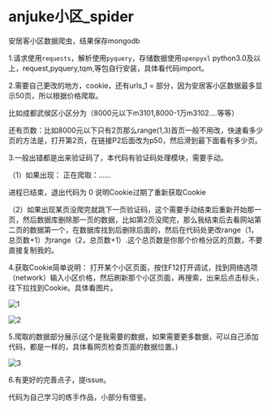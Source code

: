 # anjuke小区_spider
安居客小区数据爬虫，结果保存mongodb

1.请求使用`requests`，解析使用`pyquery`，存储数据使用`openpyxl`
python3.0及以上，request,pyquery,tqm,等包自行安装，具体看代码import。

2.需要自己更改的地方，cookie，还有urls_1 = 部分，因为安居客小区数据最多显示50页，所以根据价格爬取。

比如成都武侯区小区分为（8000元以下m3101,8000-1万m3102....等等）

还有页数：比如8000元以下只有2页那么range(1,3)首页一般不用改，快速看多少页的方法是，打开第2页，在链接P2后面改为p50，然后滑到最下面看有多少页。

3.一般出错都是出来验证码了，本代码有验证码处理模块，需要手动。

（1）如果出现：
正在爬取：......

进程已结束，退出代码为 0
说明Cookie过期了重新获取Cookie

（2）如果出现某页没爬完就跳下一页验证码，这个需要手动结束后重新开始那一页，然后数据库删除那一页的数据，比如第2页没爬完，那么我结束后去看网站第二页的数据第一个，在数据库找到后删除后面的，然后在代码处更改range（1，总页数+1）为range（2，总页数+1）.这个总页数是你那个价格分区的页数，不要直接复制我的。

4.获取Cookie简单说明：
打开某个小区页面，按住F12打开调试，找到网络选项（network）输入小区价格，然后刷新那个小区页面，再搜索，出来后点击标头，往下拉找到Cookie。具体看图片。

![1](https://github.com/HSDyz/2024Anjuke-xiaoqu--Python/assets/80035767/89470a47-d481-42a0-9511-883a36ee00b4)

![2](https://github.com/HSDyz/2024Anjuke-xiaoqu--Python/assets/80035767/f354d461-d37d-4295-96dd-8e5a9a7cc18b)


5.爬取的数据部分展示(这个是我需要的数据，如果需要更多数据，可以自己添加代码，都是一样的，具体看网页检查页面的数据位置。)

![3](https://github.com/HSDyz/2024Anjuke-xiaoqu--Python/assets/80035767/17dbb751-15f1-4b98-a76b-17d1078b0d66)


6.有更好的完善点子，提issue。

代码为自己学习的练手作品，小部分有借鉴。






